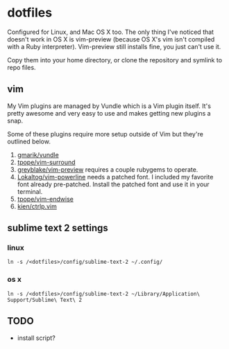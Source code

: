 # dotfiles

Configured for Linux, and Mac OS X too. The only thing I've noticed that doesn't work in OS X is vim-preview (because OS X's vim isn't compiled with a Ruby interpreter). Vim-preview still installs fine, you just can't use it.

Copy them into your home directory, or clone the repository and symlink to repo files.

## vim

My Vim plugins are managed by Vundle which is a Vim plugin itself. It's pretty awesome and very easy to use and makes getting new plugins a snap.

Some of these plugins require more setup outside of Vim but they're outlined below.

1. [gmarik/vundle](https://github.com/gmarik/vundle)
2. [tpope/vim-surround](https://github.com/tpope/vim-surround)
3. [greyblake/vim-preview](https://github.com/greyblake/vim-preview) requires a couple rubygems to operate.
4. [Lokaltog/vim-powerline](https://github.com/Lokaltog/vim-powerline) needs a patched font. I included my favorite font already pre-patched. Install the patched font and use it in your terminal.
5. [tpope/vim-endwise](https://github.com/tpope/vim-endwise)
6. [kien/ctrlp.vim](https://github.com/kien/ctrlp.vim)

## sublime text 2 settings

### linux

    ln -s /<dotfiles>/config/sublime-text-2 ~/.config/

### os x

    ln -s /<dotfiles>/config/sublime-text-2 ~/Library/Application\ Support/Sublime\ Text\ 2

## TODO
* install script?
